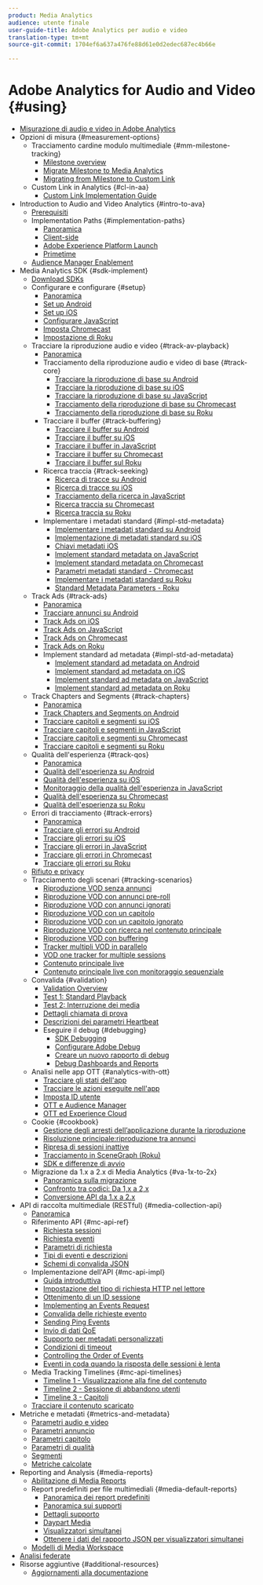 ```yaml
---
product: Media Analytics
audience: utente finale
user-guide-title: Adobe Analytics per audio e video
translation-type: tm+mt
source-git-commit: 1704ef6a637a476fe88d61e0d2edec687ec4b66e

---
```



# Adobe Analytics for Audio and Video {#using}

+ [Misurazione di audio e video in Adobe Analytics](media-overview.md)
+ Opzioni di misura {#measurement-options}
   + Tracciamento cardine modulo multimediale {#mm-milestone-tracking}
      + [Milestone overview](measurement-options/mm-milestone-tracking/milestone-overview.md)
      + [Migrate Milestone to Media Analytics](measurement-options/mm-milestone-tracking/migrate-ms-to-va.md)
      + [Migrating from Milestone to Custom Link](measurement-options/mm-milestone-tracking/migrate-ms-to-cl.md)
   + Custom Link in Analytics {#cl-in-aa}
      + [Custom Link Implementation Guide](measurement-options/cl-in-aa/cl-impl-guide.md)
+ Introduction to Audio and Video Analytics {#intro-to-ava}
   + [Prerequisiti](intro-to-ava/prereqs.md)
   + Implementation Paths {#implementation-paths}
      + [Panoramica](intro-to-ava/implementation-paths/implementation-paths.md)
      + [Client-side](intro-to-ava/implementation-paths/client-side-path.md)
      + [Adobe Experience Platform Launch](intro-to-ava/implementation-paths/launch-path.md)
      + [Primetime](intro-to-ava/implementation-paths/primetime-path.md)
   + [Audience Manager Enablement](intro-to-ava/am-enablement.md)
+ Media Analytics SDK {#sdk-implement}
   + [Download SDKs](sdk-implement/download-sdks.md)
   + Configurare e configurare {#setup}
      + [Panoramica](sdk-implement/setup/setup-overview.md)
      + [Set up Android](sdk-implement/setup/set-up-android.md)
      + [Set up iOS](sdk-implement/setup/set-up-ios.md)
      + [Configurare JavaScript](sdk-implement/setup/set-up-js.md)
      + [Imposta Chromecast](sdk-implement/setup/set-up-chromecast.md)
      + [Impostazione di Roku](sdk-implement/setup/set-up-roku.md)
   + Tracciare la riproduzione audio e video {#track-av-playback}
      + [Panoramica](sdk-implement/track-av-playback/track-core-overview.md)
      + Tracciamento della riproduzione audio e video di base {#track-core}
         + [Tracciare la riproduzione di base su Android](sdk-implement/track-av-playback/track-core/track-core-android.md)
         + [Tracciare la riproduzione di base su iOS](sdk-implement/track-av-playback/track-core/track-core-ios.md)
         + [Tracciare la riproduzione di base su JavaScript](sdk-implement/track-av-playback/track-core/track-core-js.md)
         + [Tracciamento della riproduzione di base su Chromecast](sdk-implement/track-av-playback/track-core/track-core-chromecast.md)
         + [Tracciamento della riproduzione di base su Roku](sdk-implement/track-av-playback/track-core/track-core-roku.md)
      + Tracciare il buffer {#track-buffering}
         + [Tracciare il buffer su Android](sdk-implement/track-av-playback/track-buffering/track-buffering-android.md)
         + [Tracciare il buffer su iOS](sdk-implement/track-av-playback/track-buffering/track-buffering-ios.md)
         + [Tracciare il buffer in JavaScript](sdk-implement/track-av-playback/track-buffering/track-buffering-js.md)
         + [Tracciare il buffer su Chromecast](sdk-implement/track-av-playback/track-buffering/track-buffering-chromecast.md)
         + [Tracciare il buffer sul Roku](sdk-implement/track-av-playback/track-buffering/track-buffering-roku.md)
      + Ricerca traccia {#track-seeking}
         + [Ricerca di tracce su Android](sdk-implement/track-av-playback/track-seeking/track-seeking-android.md)
         + [Ricerca di tracce su iOS](sdk-implement/track-av-playback/track-seeking/track-seeking-ios.md)
         + [Tracciamento della ricerca in JavaScript](sdk-implement/track-av-playback/track-seeking/track-seeking-js.md)
         + [Ricerca traccia su Chromecast](sdk-implement/track-av-playback/track-seeking/track-seeking-chromecast.md)
         + [Ricerca traccia su Roku](sdk-implement/track-av-playback/track-seeking/track-seeking-roku.md)
      + Implementare i metadati standard {#impl-std-metadata}
         + [Implementare i metadati standard su Android](sdk-implement/track-av-playback/impl-std-metadata/impl-std-metadata-android.md)
         + [Implementazione di metadati standard su iOS](sdk-implement/track-av-playback/impl-std-metadata/impl-std-metadata-ios.md)
         + [Chiavi metadati iOS](sdk-implement/track-av-playback/impl-std-metadata/ios-metadata-keys.md)
         + [Implement standard metadata on JavaScript](sdk-implement/track-av-playback/impl-std-metadata/impl-std-metadata-js.md)
         + [Implement standard metadata on Chromecast](sdk-implement/track-av-playback/impl-std-metadata/impl-std-metadata-chromecast.md)
         + [Parametri metadati standard - Chromecast](sdk-implement/track-av-playback/impl-std-metadata/chromecast-metadata.md)
         + [Implementare i metadati standard su Roku](sdk-implement/track-av-playback/impl-std-metadata/impl-std-metadata-roku.md)
         + [Standard Metadata Parameters - Roku](sdk-implement/track-av-playback/impl-std-metadata/roku-metadata.md)
   + Track Ads {#track-ads}
      + [Panoramica](sdk-implement/track-ads/track-ads-overview.md)
      + [Tracciare annunci su Android](sdk-implement/track-ads/track-ads-android.md)
      + [Track Ads on iOS](sdk-implement/track-ads/track-ads-ios.md)
      + [Track Ads on JavaScript](sdk-implement/track-ads/track-ads-js.md)
      + [Track Ads on Chromecast](sdk-implement/track-ads/track-ads-chromecast.md)
      + [Track Ads on Roku](sdk-implement/track-ads/track-ads-roku.md)
      + Implement standard ad metadata {#impl-std-ad-metadata}
         + [Implement standard ad metadata on Android](sdk-implement/track-ads/impl-std-ad-metadata/impl-std-ad-metadata-android.md)
         + [Implement standard ad metadata on iOS](sdk-implement/track-ads/impl-std-ad-metadata/impl-std-ad-metadata-ios.md)
         + [Implement standard ad metadata on JavaScript](sdk-implement/track-ads/impl-std-ad-metadata/impl-std-ad-metadata-js.md)
         + [Implement standard ad metadata on Roku](sdk-implement/track-ads/impl-std-ad-metadata/impl-std-ad-metadata-roku.md)
   + Track Chapters and Segments {#track-chapters}
      + [Panoramica](sdk-implement/track-chapters/track-chapters-overview.md)
      + [Track Chapters and Segments on Android](sdk-implement/track-chapters/track-chapters-android.md)
      + [Tracciare capitoli e segmenti su iOS](sdk-implement/track-chapters/track-chapters-ios.md)
      + [Tracciare capitoli e segmenti in JavaScript](sdk-implement/track-chapters/track-chapters-js.md)
      + [Tracciare capitoli e segmenti su Chromecast](sdk-implement/track-chapters/track-chapters-chromecast.md)
      + [Tracciare capitoli e segmenti su Roku](sdk-implement/track-chapters/track-chapters-roku.md)
   + Qualità dell'esperienza {#track-qos}
      + [Panoramica](sdk-implement/track-qos/track-qos-overview.md)
      + [Qualità dell'esperienza su Android](sdk-implement/track-qos/track-qos-android.md)
      + [Qualità dell'esperienza su iOS](sdk-implement/track-qos/track-qos-ios.md)
      + [Monitoraggio della qualità dell'esperienza in JavaScript](sdk-implement/track-qos/track-qos-js.md)
      + [Qualità dell'esperienza su Chromecast](sdk-implement/track-qos/track-qos-chromecast.md)
      + [Qualità dell'esperienza su Roku](sdk-implement/track-qos/track-qos-roku.md)
   + Errori di tracciamento {#track-errors}
      + [Panoramica](sdk-implement/track-errors/track-errors-overview.md)
      + [Tracciare gli errori su Android](sdk-implement/track-errors/track-errors-android.md)
      + [Tracciare gli errori su iOS](sdk-implement/track-errors/track-errors-ios.md)
      + [Tracciare gli errori in JavaScript](sdk-implement/track-errors/track-errors-js.md)
      + [Tracciare gli errori in Chromecast](sdk-implement/track-errors/track-errors-chromecast.md)
      + [Tracciare gli errori su Roku](sdk-implement/track-errors/track-errors-roku.md)
   + [Rifiuto e privacy](sdk-implement/opt-out-privacy.md)
   + Tracciamento degli scenari {#tracking-scenarios}
      + [Riproduzione VOD senza annunci](sdk-implement/tracking-scenarios/vod-no-intrs-details.md)
      + [Riproduzione VOD con annunci pre-roll](sdk-implement/tracking-scenarios/vod-preroll-ads.md)
      + [Riproduzione VOD con annunci ignorati](sdk-implement/tracking-scenarios/vod-skipped-ads.md)
      + [Riproduzione VOD con un capitolo](sdk-implement/tracking-scenarios/vod-one-chapter.md)
      + [Riproduzione VOD con un capitolo ignorato](sdk-implement/tracking-scenarios/vod-skipped-chapter.md)
      + [Riproduzione VOD con ricerca nel contenuto principale](sdk-implement/tracking-scenarios/vod-seeking.md)
      + [Riproduzione VOD con buffering](sdk-implement/tracking-scenarios/vod-buffering.md)
      + [Tracker multipli VOD in parallelo](sdk-implement/tracking-scenarios/vod-multi-trackers.md)
      + [VOD one tracker for multiple sessions](sdk-implement/tracking-scenarios/vod-multi-track-one-session.md)
      + [Contenuto principale live](sdk-implement/tracking-scenarios/live-main-content.md)
      + [Contenuto principale live con monitoraggio sequenziale](sdk-implement/tracking-scenarios/live-sequential.md)
   + Convalida {#validation}
      + [Validation Overview](sdk-implement/validation/validation-overview.md)
      + [Test 1: Standard Playback](sdk-implement/validation/test1-standard-playback.md)
      + [Test 2: Interruzione dei media](sdk-implement/validation/test2-media-interrupt.md)
      + [Dettagli chiamata di prova](sdk-implement/validation/test-call-details.md)
      + [Descrizioni dei parametri Heartbeat](sdk-implement/validation/heartbeat-params.md)
      + Eseguire il debug {#debugging}
         + [SDK Debugging](sdk-implement/validation/debugging/sdk-debugging.md)
         + [Configurare Adobe Debug](sdk-implement/validation/debugging/config-adobe-debug.md)
         + [Creare un nuovo rapporto di debug](sdk-implement/validation/debugging/create-new-debug-report.md)
         + [Debug Dashboards and Reports](sdk-implement/validation/debugging/debug-dash-repts.md)
   + Analisi nelle app OTT {#analytics-with-ott}
      + [Tracciare gli stati dell'app](sdk-implement/analytics-with-ott/track-app-states.md)
      + [Tracciare le azioni eseguite nell'app](sdk-implement/analytics-with-ott/track-app-actions.md)
      + [Imposta ID utente](sdk-implement/analytics-with-ott/set-user-ids.md)
      + [OTT e Audience Manager](sdk-implement/analytics-with-ott/ott-am.md)
      + [OTT ed Experience Cloud](sdk-implement/analytics-with-ott/ott-experience-cloud.md)
   + Cookie {#cookbook}
      + [Gestione degli arresti dell’applicazione durante la riproduzione](sdk-implement/cookbook/app-interrupts.md)
      + [Risoluzione principale:riproduzione tra annunci](sdk-implement/cookbook/fix-ad-play-ad.md)
      + [Ripresa di sessioni inattive](sdk-implement/cookbook/resuming-inactive.md)
      + [Tracciamento in SceneGraph (Roku)](sdk-implement/cookbook/sdk-track-scenegraph.md)
      + [SDK e differenze di avvio](sdk-implement/cookbook/sdk-vs-launch-qoe.md)
   + Migrazione da 1.x a 2.x di Media Analytics {#va-1x-to-2x}
      + [Panoramica sulla migrazione](sdk-implement/va-1x-to-2x/mig-1x-2x-overview.md)
      + [Confronto tra codici: Da 1,x a 2,x](sdk-implement/va-1x-to-2x/code-comparison-1x-2x.md)
      + [Conversione API da 1.x a 2.x](sdk-implement/va-1x-to-2x/1x-2x-api-change.md)
+ API di raccolta multimediale (RESTful) {#media-collection-api}
   + [Panoramica](media-collection-api/mc-api-overview.md)
   + Riferimento API {#mc-api-ref}
      + [Richiesta sessioni](media-collection-api/mc-api-ref/mc-api-sessions-req.md)
      + [Richiesta eventi](media-collection-api/mc-api-ref/mc-api-events-req.md)
      + [Parametri di richiesta](media-collection-api/mc-api-ref/mc-api-req-params.md)
      + [Tipi di eventi e descrizioni](media-collection-api/mc-api-ref/mc-api-event-types.md)
      + [Schemi di convalida JSON](media-collection-api/mc-api-ref/mc-api-json-validation.md)
   + Implementazione dell'API {#mc-api-impl}
      + [Guida introduttiva](media-collection-api/mc-api-impl/mc-api-quick-start.md)
      + [Impostazione del tipo di richiesta HTTP nel lettore](media-collection-api/mc-api-impl/mc-api-set-http-req.md)
      + [Ottenimento di un ID sessione](media-collection-api/mc-api-impl/mc-api-obtain-sid.md)
      + [Implementing an Events Request](media-collection-api/mc-api-impl/mc-api-impl-events-req.md)
      + [Convalida delle richieste evento](media-collection-api/mc-api-impl/mc-api-validate-reqs.md)
      + [Sending Ping Events](media-collection-api/mc-api-impl/mc-api-sed-pings.md)
      + [Invio di dati QoE](media-collection-api/mc-api-impl/mc-api-sending-qoe.md)
      + [Supporto per metadati personalizzati](media-collection-api/mc-api-impl/mc-api-custom-meta.md)
      + [Condizioni di timeout](media-collection-api/mc-api-impl/mc-api-timeout.md)
      + [Controlling the Order of Events](media-collection-api/mc-api-impl/mc-api-ctrl-order.md)
      + [Eventi in coda quando la risposta delle sessioni è lenta](media-collection-api/mc-api-impl/mc-api-queuing.md)
   + Media Tracking Timelines {#mc-api-timelines}
      + [Timeline 1 - Visualizzazione alla fine del contenuto](media-collection-api/mc-api-timelines/mc-api-timeline-1.md)
      + [Timeline 2 - Sessione di abbandono utenti](media-collection-api/mc-api-timelines/mc-api-timeline-2.md)
      + [Timeline 3 - Capitoli](media-collection-api/mc-api-timelines/mc-api-timeline-3.md)
   + [Tracciare il contenuto scaricato](media-collection-api/track-downloaded-content.md)
+ Metriche e metadati {#metrics-and-metadata}
   + [Parametri audio e video](metrics-and-metadata/audio-video-parameters.md)
   + [Parametri annuncio](metrics-and-metadata/ad-parameters.md)
   + [Parametri capitolo](metrics-and-metadata/chapter-parameters.md)
   + [Parametri di qualità](metrics-and-metadata/quality-parameters.md)
   + [Segmenti](metrics-and-metadata/segments.md)
   + [Metriche calcolate](metrics-and-metadata/calculated-metrics.md)
+ Reporting and Analysis {#media-reports}
   + [Abilitazione di Media Reports](media-reports/media-reports-enable.md)
   + Report predefiniti per file multimediali {#media-default-reports}
      + [Panoramica dei report predefiniti](media-reports/media-default-reports/default-reports-overview.md)
      + [Panoramica sui supporti](media-reports/media-default-reports/media-reports-overview.md)
      + [Dettagli supporto](media-reports/media-default-reports/media-reports-detail.md)
      + [Daypart Media](media-reports/media-default-reports/media-reports-daypart.md)
      + [Visualizzatori simultanei](media-reports/media-default-reports/media-concurrent-viewers.md)
      + [Ottenere i dati del rapporto JSON per visualizzatori simultanei](media-reports/media-default-reports/get-concurrent-json.md)
   + [Modelli di Media Workspace](media-reports/media-workspace-templates.md)
+ [Analisi federate](data-sharing/federated-analytics.md)
+ Risorse aggiuntive {#additional-resources}
   + [Aggiornamenti alla documentazione](additional-resources/doc-updates.md)
